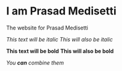 # I am __Prasad Medisetti__
The website for Prasad Medisetti



*This text will be italic*
_This will also be italic_

**This text will be bold**
__This will also be bold__

_You **can** combine them_
